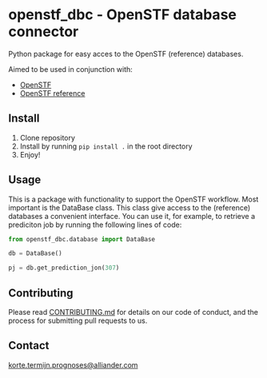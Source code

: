 # openstf_dbc - OpenSTF database connector

Python package for easy acces to the OpenSTF (reference) databases.

Aimed to be used in conjunction with:
- [OpenSTF](https://github.com/alliander-opensource/short-term-forecasting)
- [OpenSTF reference](https://github.com/alliander-opensource/openstf-reference)

## Install

1. Clone repository
2. Install by running `pip install .` in the root directory
3. Enjoy!

## Usage

This is a package with functionality to support the OpenSTF workflow. Most important is the DataBase class.
This class give access to the (reference) databases a convenient interface. You can use it, for example, to retrieve a prediciton job by running the following lines of code:

```python
from openstf_dbc.database import DataBase

db = DataBase()

pj = db.get_prediction_jon(307)
```

## Contributing

Please read [CONTRIBUTING.md](CONTRIBUTING.md) for details on our code of conduct, and the process for submitting pull requests to us.

## Contact

korte.termijn.prognoses@alliander.com
